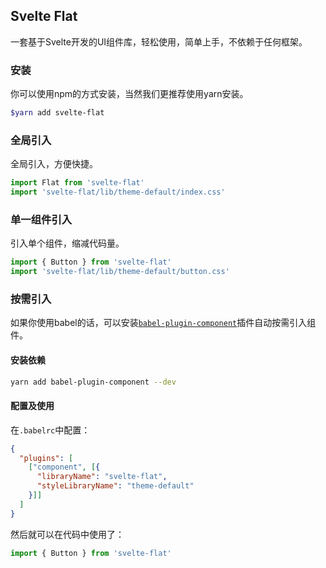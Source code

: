## Svelte Flat
一套基于Svelte开发的UI组件库，轻松使用，简单上手，不依赖于任何框架。

### 安装
你可以使用npm的方式安装，当然我们更推荐使用yarn安装。
```bash
$yarn add svelte-flat
```

### 全局引入
全局引入，方便快捷。
```javascript
import Flat from 'svelte-flat' 
import 'svelte-flat/lib/theme-default/index.css'
```

### 单一组件引入
引入单个组件，缩减代码量。
```javascript
import { Button } from 'svelte-flat' 
import 'svelte-flat/lib/theme-default/button.css'
```

### 按需引入
如果你使用babel的话，可以安装[`babel-plugin-component`](https://github.com/QingWei-Li/babel-plugin-component)插件自动按需引入组件。

#### 安装依赖
```bash
yarn add babel-plugin-component --dev
```

#### 配置及使用
在`.babelrc`中配置：
```json
{
  "plugins": [
    ["component", [{
      "libraryName": "svelte-flat",
      "styleLibraryName": "theme-default"
    }]]
  ]
}
```

然后就可以在代码中使用了：
```javascript
import { Button } from 'svelte-flat' 
```